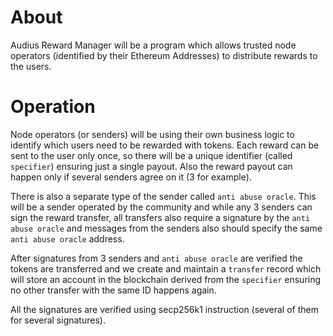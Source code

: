 # About

Audius Reward Manager will be a program which allows trusted node operators (identified by their Ethereum Addresses) to distribute rewards to the users.

# Operation

Node operators (or senders) will be using their own business logic to identify which users need to be rewarded with tokens. Each reward can be sent to the user only once, so there will be a unique identifier (called `specifier`) ensuring just a single payout. Also the reward payout can happen only if several senders agree on it (3 for example).

There is also a separate type of the sender called `anti abuse oracle`. This will be a sender operated by the community and while any 3 senders can sign the reward transfer, all transfers also require a signature by the `anti abuse oracle` and messages from the senders also should specify the same `anti abuse oracle` address.

After signatures from 3 senders and `anti abuse oracle` are verified the tokens are transferred and we create and maintain a `transfer` record which will store an account in the blockchain derived from the `specifier` ensuring no other transfer with the same ID happens again.

All the signatures are verified using secp256k1 instruction (several of them for several signatures).
